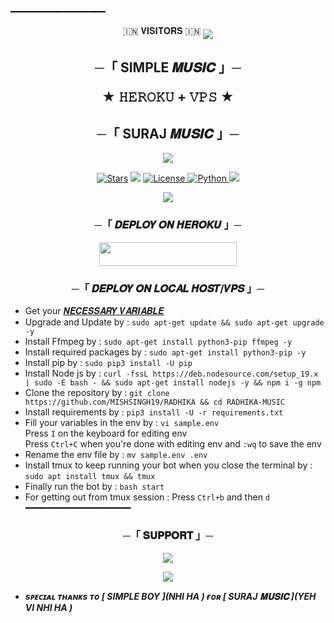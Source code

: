 ━━━━━━━━━━━━━━━━━━
<p align="center">
🇮🇳 𝐕𝐈𝐒𝐈𝐓𝐎𝐑𝐒 🇮🇳

<!--
**THE-RADHIKA/THE-RADHIKA** is a ✨ _special_ ✨ repository because its `README.md` (this file) appears on your GitHub profile.


<p align="center">
    <b>ᴠɪsɪᴛᴏʀs</b><br>
 -->    <img align="middle" src="https://profile-counter.glitch.me/II_SB_ANGLE_II/count.svg" />
</p>




<h2 align="center">
    ─「 SIMPLE 𝑴𝑼𝑺𝑰𝑪 」─

★ 𝙷𝙴𝚁𝙾𝙺𝚄 + 𝚅𝙿𝚂 ★
</h2>
<h2 align="center">
    ─「 SURAJ 𝑴𝑼𝑺𝑰𝑪 」─
</h2>

<p align="center">
  <img src="https://graph.org/file/baf496fbd447b514a5280.mp4">
</p>

<p align="center">
<a href="https://github.com/vicky0604hello/radhika-music-/stargazers"><img src="https://img.shields.io/github/stars/AnonymousX1025/AnonXMusic?color=black&logo=github&logoColor=black&style=for-the-badge" alt="Stars" /></a>
<a href="https://github.com/AnonymousX1025/AnonXMusic/network/members"> <img src="https://img.shields.io/github/forks/AnonymousX1025/AnonXMusic?color=black&logo=github&logoColor=black&style=for-the-badge" /></a>
<a href="https://github.com/AnonymousX1025/AnonXMusic/blob/master/LICENSE"> <img src="https://img.shields.io/badge/License-MIT-blueviolet?style=for-the-badge" alt="License" /> </a>
<a href="https://www.python.org/"> <img src="https://img.shields.io/badge/Written%20in-Python-orange?style=for-the-badge&logo=python" alt="Python" /> </a>
<a href="https://github.com/AnonymousX1025/AnonXMusic/commits/AnonymousX1025"> <img src="https://img.shields.io/github/last-commit/AnonymousX1025/AnonXMusic?color=blue&logo=github&logoColor=green&style=for-the-badge" /></a>
</p>

<p align="center">
  <img src="https://graph.org/file/4ef62e734ca0e294c30b3.jpg">
</p>

<h3 align="center">
    ─「 𝑫𝑬𝑷𝑳𝑶𝒀 𝑶𝑵 𝑯𝑬𝑹𝑶𝑲𝑼 」─
</h3>

<p align="center"><a href="https://dashboard.heroku.com/new?template=https://github.com/vicky0604hello/RADHIKA-MUSIC"> <img src="https://img.shields.io/badge/Deploy%20On%20Heroku-black?style=for-the-badge&logo=heroku" width="220" height="38.45"/></a></p>

<h3 align="center">
    ─「 𝑫𝑬𝑷𝑳𝑶𝒀 𝑶𝑵 𝑳𝑶𝑪𝑨𝑳 𝑯𝑶𝑺𝑻/𝑽𝑷𝑺 」─
</h3>

- Get your [𝑵𝑬𝑪𝑬𝑺𝑺𝑨𝑹𝒀 𝑽𝑨𝑹𝑰𝑨𝑩𝑳𝑬](https://t.me/starxbots_network)
- Upgrade and Update by :
`sudo apt-get update && sudo apt-get upgrade -y`
- Install Ffmpeg by :
`sudo apt-get install python3-pip ffmpeg -y`
- Install required packages by :
`sudo apt-get install python3-pip -y`
- Install pip by :
`sudo pip3 install -U pip`
- Install Node js by :
`curl -fssL https://deb.nodesource.com/setup_19.x | sudo -E bash - && sudo apt-get install nodejs -y && npm i -g npm`
- Clone the repository by :
`git clone https://github.com/MISHSINGH19/RADHIKA && cd RADHIKA-MUSIC`
- Install requirements by :
`pip3 install -U -r requirements.txt`
- Fill your variables in the env by :
`vi sample.env`<br>
Press `I` on the keyboard for editing env<br>
Press `Ctrl+C` when you're done with editing env and `:wq` to save the env<br>
- Rename the env file by :
`mv sample.env .env`
- Install tmux to keep running your bot when you close the terminal by :
`sudo apt install tmux && tmux`
- Finally run the bot by :
`bash start`
- For getting out from tmux session : Press `Ctrl+b` and then `d`<br>
━━━━━━━━━━━━━━━━━━━━

<h3 align="center">
    ─「 𝐒𝐔𝐏𝐏𝐎𝐑𝐓 」─
</h3>

<p align="center">
<a href="NHI HA BHAI"><img src="https://img.shields.io/badge/-Support%20Group-blue.svg?style=for-the-badge&logo=Telegram"></a>
</p>

<p align="center">
<a href="https://t.me/D"><img src="https://img.shields.io/badge/-Support%20Channel-blue.svg?style=for-the-badge&logo=Telegram"></a>
</p>

- <b> _sᴩᴇᴄɪᴀʟ ᴛʜᴀɴᴋs ᴛᴏ [ SIMPLE BOY ](NHI HA ) ғᴏʀ [ SURAJ 𝐌𝐔𝐒𝐈𝐂 ](YEH VI NHI HA )_ </b>

